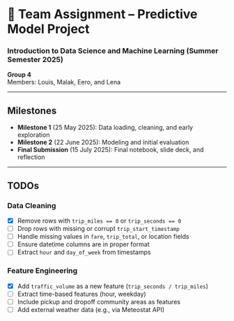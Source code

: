 # 📘 Team Assignment – Predictive Model Project
### Introduction to Data Science and Machine Learning (Summer Semester 2025)

**Group 4**  
Members: Louis, Malak, Eero, and Lena

---

## Milestones

- **Milestone 1** (25 May 2025): Data loading, cleaning, and early exploration
- **Milestone 2** (22 June 2025): Modeling and initial evaluation
- **Final Submission** (15 July 2025): Final notebook, slide deck, and reflection

---

## TODOs

### Data Cleaning

- [x] Remove rows with `trip_miles == 0` or `trip_seconds == 0`
- [ ] Drop rows with missing or corrupt `trip_start_timestamp`
- [ ] Handle missing values in `fare`, `trip_total`, or location fields
- [ ] Ensure datetime columns are in proper format
- [ ] Extract `hour` and `day_of_week` from timestamps

### Feature Engineering

- [x] Add `traffic_volume` as a new feature (`trip_seconds / trip_miles`)
- [ ] Extract time-based features (hour, weekday)
- [ ] Include pickup and dropoff community areas as features
- [ ] Add external weather data (e.g., via Meteostat API)

